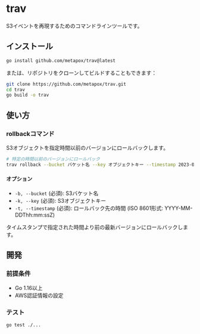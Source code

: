 # trav

S3イベントを再現するためのコマンドラインツールです。

## インストール

```bash
go install github.com/metapox/trav@latest
```

または、リポジトリをクローンしてビルドすることもできます：

```bash
git clone https://github.com/metapox/trav.git
cd trav
go build -o trav
```

## 使い方

### rollbackコマンド

S3オブジェクトを指定時間以前のバージョンにロールバックします。

```bash
# 特定の時間以前のバージョンにロールバック
trav rollback --bucket バケット名 --key オブジェクトキー --timestamp 2023-01-01T12:00:00Z
```

#### オプション

- `-b, --bucket` (必須): S3バケット名
- `-k, --key` (必須): S3オブジェクトキー
- `-t, --timestamp` (必須): ロールバック先の時間 (ISO 8601形式: YYYY-MM-DDThh:mm:ssZ)

タイムスタンプで指定された時間より前の最新バージョンにロールバックします。

## 開発

### 前提条件

- Go 1.16以上
- AWS認証情報の設定

### テスト

```bash
go test ./...
```

